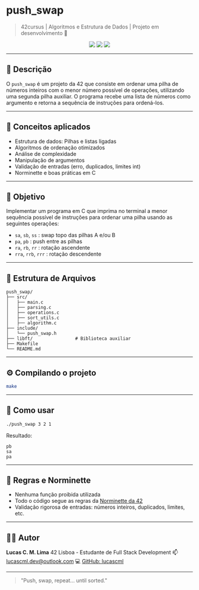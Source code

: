 # push\_swap

> 42cursus | Algoritmos e Estrutura de Dados | Projeto em desenvolvimento 🚧

<p align="center">
  <img src="https://img.shields.io/badge/status-em%20desenvolvimento-yellow?style=for-the-badge&logo=42&logoColor=white" />
  <img src="https://img.shields.io/github/languages/top/Lucascml/push_swap?style=for-the-badge&color=blue" />
  <img src="https://img.shields.io/github/repo-size/Lucascml/push_swap?style=for-the-badge&color=orange" />
</p>

---

## 📌 Descrição

O `push_swap` é um projeto da 42 que consiste em ordenar uma pilha de números inteiros com o menor número possível de operações, utilizando uma segunda pilha auxiliar. O programa recebe uma lista de números como argumento e retorna a sequência de instruções para ordená-los.

---

## 🧠 Conceitos aplicados

* Estrutura de dados: Pilhas e listas ligadas
* Algoritmos de ordenação otimizados
* Análise de complexidade
* Manipulação de argumentos
* Validação de entradas (erro, duplicados, limites int)
* Norminette e boas práticas em C

---

## 🎯 Objetivo

Implementar um programa em C que imprima no terminal a menor sequência possível de instruções para ordenar uma pilha usando as seguintes operações:

* `sa`, `sb`, `ss` : swap topo das pilhas A e/ou B
* `pa`, `pb` : push entre as pilhas
* `ra`, `rb`, `rr` : rotação ascendente
* `rra`, `rrb`, `rrr` : rotação descendente

---

## 📂 Estrutura de Arquivos

```
push_swap/
├── src/
│   ├── main.c
│   ├── parsing.c
│   ├── operations.c
│   ├── sort_utils.c
│   ├── algorithm.c
├── include/
│   └── push_swap.h
├── libft/                # Biblioteca auxiliar
├── Makefile
└── README.md
```

---

## ⚙️ Compilando o projeto

```bash
make
```

---

## 🚀 Como usar

```bash
./push_swap 3 2 1
```

Resultado:

```
pb
sa
pa
```

---

## 🛑 Regras e Norminette

* Nenhuma função proibida utilizada
* Todo o código segue as regras da [Norminette da 42](https://github.com/42School/norminette)
* Validação rigorosa de entradas: números inteiros, duplicados, limites, etc.

---

## 👨‍💻 Autor

**Lucas C. M. Lima**
42 Lisboa - Estudante de Full Stack Development
📫 [lucascml.dev@outlook.com](mailto:lucascml.dev@outlook.com)
💻 [GitHub: lucascml](https://github.com/lucascml)

---

> "Push, swap, repeat... until sorted."
